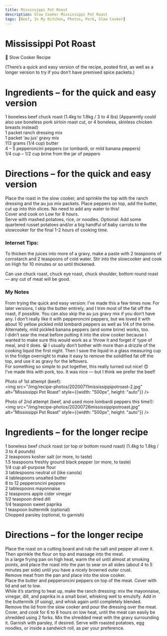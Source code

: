 ```yaml
---
title: Mississippi Pot Roast
description: Slow Cooker Mississippi Pot Roast
tags: [Beef, In My Kitchen, Photos, Pork, Slow Cooker]
---
```


# Mississippi Pot Roast

🍲 Slow Cooker Recipe

(There’s a quick and easy version of the recipe, posted first, as well as a longer version to try if you don’t have premixed spice packets.)

# Ingredients – for the quick and easy version
1 boneless beef chuck roast (1.4kg to 1.8kg / 3 to 4 lbs) (Apparently could also use boneless pork sirloin roast cut, or 4 boneless, skinless chicken breasts instead)  
1 packet ranch dressing mix  
1 packet ‘au jus’ gravy mix  
113 grams (1/4 cup) butter  
4 – 5 pepperoncini peppers (or lombardi, or mild banana peppers)  
1/4 cup – 1/2 cup brine from the jar of peppers

# Directions – for the quick and easy version
Place the roast in the slow cooker, and sprinkle the top with the ranch dressing and the au jus mix packets. Place peppers on top, add the butter, cut up into thin slices. No need to add any water to this!  
Cover and cook on Low for 8 hours.  
Serve with mashed potatoes, rice, or noodles. Optional: Add some quartered russet potatoes and/or a big handful of baby carrots to the slowcooker for the final 1-2 hours of cooking time.

### Internet Tips: 
To thicken the juices into more of a gravy, make a paste with 2 teaspoons of cornstarch and 2 teaspoons of cold water. Stir into the slowcooker and cook on High for 10 minutes or so until thickened.

Can use chuck roast, chuck eye roast, chuck shoulder, bottom round roast — any cut of meat will be good.

### My Notes
From trying the quick and easy version: I’ve made this a few times now. For later versions, I skip the butter entirely, and I trim most of the fat off the roast, if possible. You can also skip the au jus gravy mix if you don’t have any. I don’t really like it with pepperoncini peppers, but we loved it with about 10 yellow pickled mild lombardi peppers as well as 1/4 of the brine. Alternately, mild pickled banana peppers (and some brine) works, too.  
I didn’t sear the meat before putting it into the slow cooker because I wanted to make sure this would work as a ‘throw it and forget it’ type of meal, and it does. 😀
I usually don’t bother with more than a drizzle of the cooking liquid the first night. Then I save the liquid in a glass measuring cup in the fridge overnight to make it easy to remove the solidified fat off the top, and use it as gravy for the leftovers.  
For something so simple to put together, this really turned out nice! 😍  
I’ve made this with pork, too. It was nice — but I think we prefer the beef!  

Photo of 1st attempt (beef):  
<img src="/img/recipe-photos/20200711mississippipotroast-2.jpg" alt="Mississippi Pot Roast" style={{width: "500px", height: "auto"}} />

Photo of 2nd attempt (beef, and used more lombardi peppers this time!):  
<img src="/img/recipe-photos/20200726mississippipotroast.jpg" alt="Mississippi Pot Roast" style={{width: "500px", height: "auto"}} />

# Ingredients – for the longer recipe
1 boneless beef chuck roast (or top or bottom round roast) (1.4kg to 1.8kg / 3 to 4 pounds)  
2 teaspoons kosher salt (or more, to taste)  
1.5 teaspoons freshly ground black pepper (or more, to taste)  
1/4 cup all-purpose flour  
3 tablespoons neutral oil (like canola)  
4 tablespoons unsalted butter  
8 to 12 pepperoncini peppers  
2 tablespoons mayonnaise  
2 teaspoons apple cider vinegar  
1/2 teaspoon dried dill  
1/4 teaspoon sweet paprika  
1 teaspoon buttermilk (optional)  
Chopped parsley (optional, to garnish)

# Directions – for the longer recipe
Place the roast on a cutting board and rub the salt and pepper all over it. Then sprinkle the flour on top and massage into the meat.  
In a large frying pan on high heat, warm the oil until almost at smoking points, and place the roast into the pan to sear on all sides (about 4 to 5 minutes per side) until you have a nicely browned outer crust.  
Remove meat from the pan and place into the slow cooker.  
Place the butter and pepperoncini peppers on top of the meat. Cover with lid and set to low.  
While it’s starting to heat up, make the ranch dressing: mix the mayonnaise, vinegar, dill, and paprika in a small bowl, whisking well to emulsify. Add in the buttermilk (if using), and whisk again until completely blended.  
Remove the lid from the slow cooker and pour the dressing over the meat. Cover, and cook for 6 to 8 hours on low heat, until the meat can easily be shredded using 2 forks. 
Mix the shredded meat with the gravy surrounding it. Garnish with parsley, if desired. Serve with roasted potatoes, egg noodles, or inside a sandwich roll, as per your preference.
